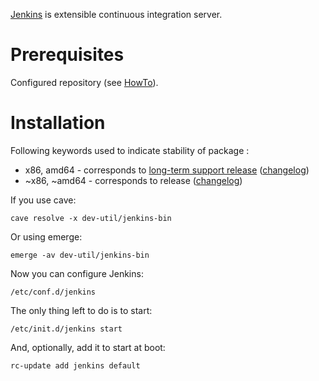 [Jenkins](http://jenkins-ci.org/) is extensible continuous integration server.

# Prerequisites #

Configured repository (see [HowTo](HowTo.md)).

# Installation #

Following keywords used to indicate stability of package :
  * x86, amd64 - corresponds to [long-term support release](https://wiki.jenkins-ci.org/display/JENKINS/LTS+Release+Line) ([changelog](http://jenkins-ci.org/changelog-stable))
  * ~x86, ~amd64 - corresponds to release ([changelog](http://jenkins-ci.org/changelog))

If you use cave:
```
cave resolve -x dev-util/jenkins-bin
```

Or using emerge:
```
emerge -av dev-util/jenkins-bin
```

Now you can configure Jenkins:
```
/etc/conf.d/jenkins
```

The only thing left to do is to start:
```
/etc/init.d/jenkins start
```

And, optionally, add it to start at boot:
```
rc-update add jenkins default
```